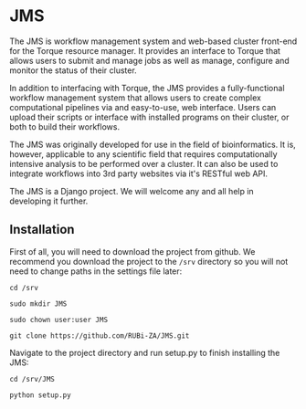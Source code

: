 JMS
===
The JMS is  workflow management system and web-based cluster front-end for the Torque resource manager. It provides an interface to Torque that allows users to submit and manage jobs as well as manage, configure and monitor the status of their cluster.

In addition to interfacing with Torque, the JMS provides a fully-functional workflow management system that allows users to create complex computational pipelines via and easy-to-use, web interface. Users can upload their scripts or interface with installed programs on their cluster, or both to build their workflows.

The JMS was originally developed for use in the field of bioinformatics. It is, however, applicable to any scientific field that requires computationally intensive analysis to be performed over a cluster. It can also be used to integrate workflows into 3rd party websites via it's RESTful web API.

The JMS is a Django project. We will welcome any and all help in developing it further.

Installation
---
First of all, you will need to download the project from github. We recommend you download the project to the `/srv` directory so you will not need to change paths in the settings file later:

  `cd /srv`
  
  `sudo mkdir JMS`
  
  `sudo chown user:user JMS`

  `git clone https://github.com/RUBi-ZA/JMS.git`

Navigate to the project directory and run setup.py to finish installing the JMS:

  `cd /srv/JMS`
  
  `python setup.py`


